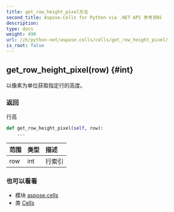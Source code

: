 ```yaml
---
title: get_row_height_pixel方法
second_title: Aspose.Cells for Python via .NET API 参考资料
description:
type: docs
weight: 490
url: /zh/python-net/aspose.cells/cells/get_row_height_pixel/
is_root: false
---
```

##  get_row_height_pixel(row) {#int}
以像素为单位获取指定行的高度。


### 返回

行高


```python
def get_row_height_pixel(self, row):
    ...
```


|范围|类型|描述|
| :- | :- | :- |
| row | int |行索引|



### 也可以看看
* 模块 [aspose.cells](../../)
* 类 [Cells](/cells/zh/python-net/aspose.cells/cells)
